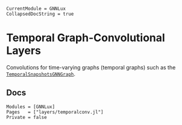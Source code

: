 ```@meta
CurrentModule = GNNLux
CollapsedDocString = true
```

# Temporal Graph-Convolutional Layers

Convolutions for time-varying graphs (temporal graphs) such as the [`TemporalSnapshotsGNNGraph`](@ref).

## Docs

```@autodocs
Modules = [GNNLux]
Pages   = ["layers/temporalconv.jl"]
Private = false
```
